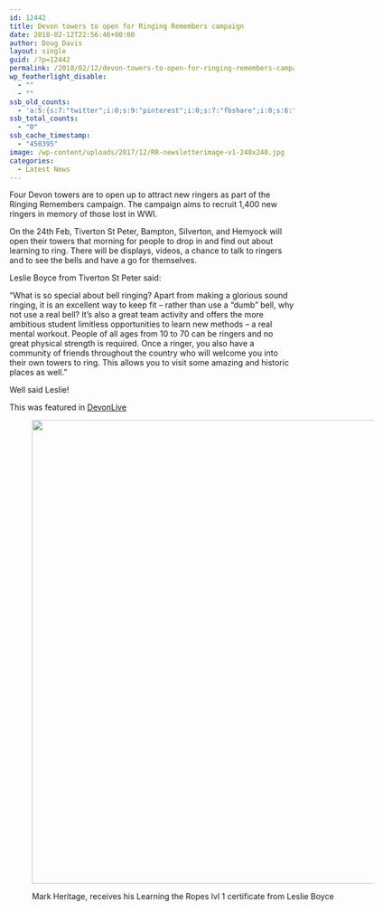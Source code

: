 ```yaml
---
id: 12442
title: Devon towers to open for Ringing Remembers campaign
date: 2018-02-12T22:56:46+00:00
author: Doug Davis
layout: single
guid: /?p=12442
permalink: /2018/02/12/devon-towers-to-open-for-ringing-remembers-campaign/
wp_featherlight_disable:
  - ""
  - ""
ssb_old_counts:
  - 'a:5:{s:7:"twitter";i:0;s:9:"pinterest";i:0;s:7:"fbshare";i:0;s:6:"reddit";i:0;s:6:"tumblr";N;}'
ssb_total_counts:
  - "0"
ssb_cache_timestamp:
  - "450395"
image: /wp-content/uploads/2017/12/RR-newsletterimage-v1-240x240.jpg
categories:
  - Latest News
---
```

Four Devon towers are to open up to attract new ringers as part of the Ringing Remembers campaign. The campaign aims to recruit 1,400 new ringers in memory of those lost in WWI.

On the 24th Feb, Tiverton St Peter, Bampton, Silverton, and Hemyock will open their towers that morning for people to drop in and find out about learning to ring. There will be displays, videos, a chance to talk to ringers and to see the bells and have a go for themselves.

Leslie Boyce from Tiverton St Peter said:

“What is so special about bell ringing? Apart from making a glorious sound ringing, it is an excellent way to keep fit – rather than use a “dumb” bell, why not use a real bell? It’s also a great team activity and offers the more ambitious student limitless opportunities to learn new methods – a real mental workout. People of all ages from 10 to 70 can be ringers and no great physical strength is required. Once a ringer, you also have a community of friends throughout the country who will welcome you into their own towers to ring. This allows you to visit some amazing and historic places as well.&#8221;

Well said Leslie!

This was featured in [DevonLive](https://www.devonlive.com/news/devon-news/bell-ringers-wanted-remember-those-1198832)<figure id="attachment_12444" aria-describedby="caption-attachment-12444" style="width: 605px" class="wp-caption aligncenter">

<img loading="lazy" class="size-full wp-image-12444" src="https://cccbr.org.uk/wp-content/uploads/2018/02/IMG_0276.jpg" alt="" width="615" height="820" srcset="https://cccbr.org.uk/wp-content/uploads/2018/02/IMG_0276.jpg 615w, https://cccbr.org.uk/wp-content/uploads/2018/02/IMG_0276-225x300.jpg 225w, https://cccbr.org.uk/wp-content/uploads/2018/02/IMG_0276-300x400.jpg 300w, https://cccbr.org.uk/wp-content/uploads/2018/02/IMG_0276-600x800.jpg 600w" sizes="(max-width: 615px) 100vw, 615px" /> <figcaption id="caption-attachment-12444" class="wp-caption-text">Mark Heritage, receives his Learning the Ropes lvl 1 certificate from Leslie Boyce</figcaption></figure>
